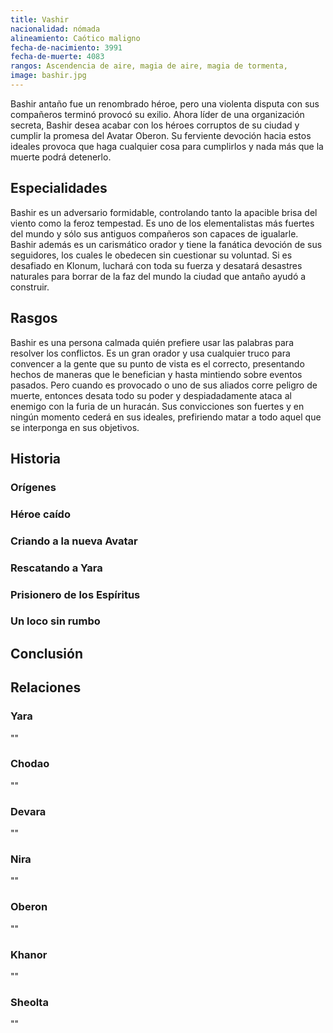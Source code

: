 ```yaml
---
title: Vashir
nacionalidad: nómada
alineamiento: Caótico maligno
fecha-de-nacimiento: 3991
fecha-de-muerte: 4083
rangos: Ascendencia de aire, magia de aire, magia de tormenta,
image: bashir.jpg
---
```


Bashir antaño fue un renombrado héroe, pero una violenta disputa con sus compañeros terminó provocó su exilio. Ahora líder de una organización secreta, Bashir desea acabar con los héroes corruptos de su ciudad y cumplir la promesa del Avatar Oberon.   Su ferviente devoción hacia estos ideales provoca que haga cualquier cosa para cumplirlos y nada más que la muerte podrá detenerlo.

## Especialidades

Bashir es un adversario formidable, controlando tanto la apacible brisa del viento como la feroz tempestad. Es uno de los elementalistas más fuertes del mundo y sólo sus antiguos compañeros son capaces de igualarle. Bashir además es un carismático orador y tiene la fanática devoción de sus seguidores, los cuales le obedecen sin cuestionar su voluntad. Si es desafiado en Klonum, luchará con toda su fuerza y desatará desastres naturales para borrar de la faz del mundo la ciudad que antaño ayudó a construir.

## Rasgos

Bashir es una persona calmada quién prefiere usar las palabras para resolver los conflictos. Es un gran orador y usa cualquier truco para convencer a la gente que su punto de vista es el correcto, presentando hechos de maneras que le benefician y hasta mintiendo sobre eventos pasados. Pero cuando es provocado o uno de sus aliados corre peligro de muerte, entonces desata todo su poder y despiadadamente ataca al enemigo con la furia de un huracán. Sus convicciones son fuertes y en ningún momento cederá en sus ideales, prefiriendo matar a todo aquel que se interponga en sus objetivos. 

## Historia

### Orígenes



### Héroe caído



### Criando a la nueva Avatar



### Rescatando a Yara



### Prisionero de los Espíritus



### Un loco sin rumbo



## Conclusión



## Relaciones

### Yara

""

### Chodao

""

### Devara

""

### Nira

""

### Oberon

""

### Khanor

""

### Sheolta

""
